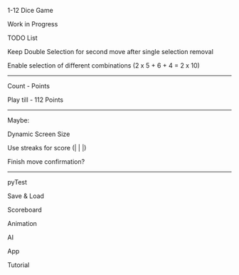 1-12 Dice Game

Work in Progress


TODO List

Keep Double Selection for second move after single selection removal

Enable selection of different combinations (2 x 5 + 6 + 4 = 2 x 10)

___

Count - Points

Play till - 112 Points

___

Maybe:

Dynamic Screen Size

Use streaks for score (| | |)

Finish move confirmation?

___

pyTest

Save & Load

Scoreboard

Animation

AI

App

Tutorial
